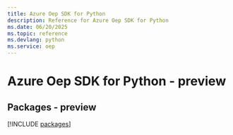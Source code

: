 ```yaml
---
title: Azure Oep SDK for Python
description: Reference for Azure Oep SDK for Python
ms.date: 06/20/2025
ms.topic: reference
ms.devlang: python
ms.service: oep
---
```

# Azure Oep SDK for Python - preview
## Packages - preview
[!INCLUDE [packages](oep-index.md)]
